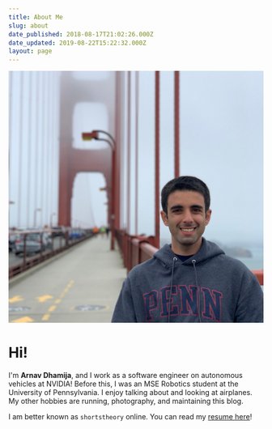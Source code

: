 ```yaml
---
title: About Me
slug: about
date_published: 2018-08-17T21:02:26.000Z
date_updated: 2019-08-22T15:22:32.000Z
layout: page
---
```


<!-- ![](/static/pp2.jpeg) -->
<p><img src="/static/pp2.jpeg" id="pp" alt="" /></p>
<script type="text/javascript">
var randomNum = Math.floor(Math.random() * 100);
var pic = "";
if (randomNum < 30)
{
    pic = "pp1.jpeg";
} else if (randomNum < 60)
{
    pic = "pp2.jpeg";
} else if (randomNum < 90)
{
    pic = "pp3.jpeg";
} else
{
    pic = "pp4.jpeg";
}
console.log(pic);
document.getElementById("pp").src = "/static/"+pic;
</script>

# Hi!

I\'m **Arnav Dhamija**, and I work as a software engineer on autonomous vehicles at NVIDIA! Before this, I was an MSE Robotics student at the University of Pennsylvania. I enjoy talking about and looking at airplanes. My other hobbies are running, photography, and maintaining this blog.

I am better known as `shortstheory` online. You can read my [resume here](/static/arnav-dhamija.pdf)!
